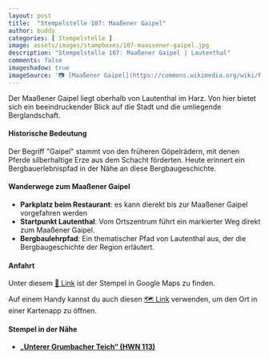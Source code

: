 ```yaml
---
layout: post
title:  "Stempelstelle 107: Maaßener Gaipel"
author: buddy
categories: [ Stempelstelle ]
image: assets/images/stampboxes/107-maassener-gaipel.jpg
description: "Stempelstelle 107: Maaßener Gaipel | Lautenthal"
comments: false
imageshadow: true
imageSource: '📷 [Maaßener Gaipel](https://commons.wikimedia.org/wiki/File:Maassener_Gaipel_01.JPG) von <a href="https://de.wikipedia.org/wiki/User:Matthias_Becker" class="extiw" title="de:User:Matthias Becker">Matthias Becker</a> unter Lizenz [CC BY-SA 3.0](https://creativecommons.org/licenses/by-sa/3.0)'
---
```


Der Maaßener Gaipel liegt oberhalb von Lautenthal im Harz. Von hier bietet sich ein beeindruckender Blick auf die Stadt und die umliegende Berglandschaft. 

#### Historische Bedeutung

Der Begriff "Gaipel" stammt von den früheren Göpelrädern, mit denen Pferde silberhaltige Erze aus dem Schacht förderten. Heute erinnert ein Bergbauerlebnispfad in der Nähe an diese Bergbaugeschichte. 

#### Wanderwege zum Maaßener Gaipel

- **Parkplatz beim Restaurant**: es kann dierekt bis zur Maaßener Gaipel vorgefahren werden
- **Startpunkt Lautenthal**: Vom Ortszentrum führt ein markierter Weg direkt zum Maaßener Gaipel.
- **Bergbaulehrpfad**: Ein thematischer Pfad von Lautenthal aus, der die Bergbaugeschichte der Region erläutert. 

#### Anfahrt

Unter diesem [📍 Link](https://www.google.com/maps/dir/?api=1&origin=&destination=51.86360%2C%2010.29024) ist der Stempel in Google Maps zu finden.

<div class="android-only">
  Auf einem Handy kannst du auch diesen 
  <a href="geo:51.86360,10.29024">🗺️ Link</a> 
  verwenden, um den Ort in einer Kartenapp zu öffnen.
  <p></p>
</div>

#### Stempel in der Nähe

- [**„Unterer Grumbacher Teich“ (HWN 113)**](/stempelstelle-113-grumbacher-teich)
